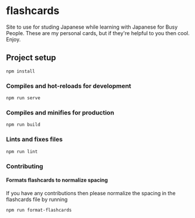 # flashcards

Site to use for studing Japanese while learning with Japanese for Busy People. 
These are my personal cards, but if they're helpful to you then cool. Enjoy.

## Project setup
```
npm install
```

### Compiles and hot-reloads for development
```
npm run serve
```

### Compiles and minifies for production
```
npm run build
```

### Lints and fixes files
```
npm run lint
```

### Contributing

#### Formats flashcards to normalize spacing

If you have any contributions then please normalize the spacing in the flashcards file by running

```
npm run format-flashcards
```
